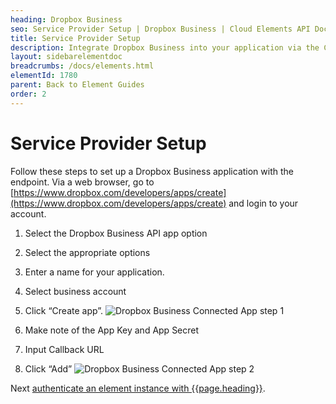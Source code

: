 ```yaml
---
heading: Dropbox Business
seo: Service Provider Setup | Dropbox Business | Cloud Elements API Docs
title: Service Provider Setup
description: Integrate Dropbox Business into your application via the Cloud Elements APIs.
layout: sidebarelementdoc
breadcrumbs: /docs/elements.html
elementId: 1780
parent: Back to Element Guides
order: 2
---
```

# Service Provider Setup

Follow these steps to set up a Dropbox Business application with the endpoint. Via a web browser, go to [https://www.dropbox.com/developers/apps/create](https://www.dropbox.com/developers/apps/create) and login to your account.

1. Select the Dropbox Business API app option

2. Select the appropriate options

3. Enter a name for your application.

4. Select business account

5. Click “Create app”.
![Dropbox Business Connected App step 1](http://cloud-elements.com/wp-content/uploads/2016/03/DropboxBusinessAPI1.png)

6. Make note of the App Key and App Secret

7. Input Callback URL

8. Click “Add”
![Dropbox Business Connected App step 2](http://cloud-elements.com/wp-content/uploads/2016/03/DropboxBusinessAPI2.png)

Next [authenticate an element instance with {{page.heading}}](authenticate.html).
